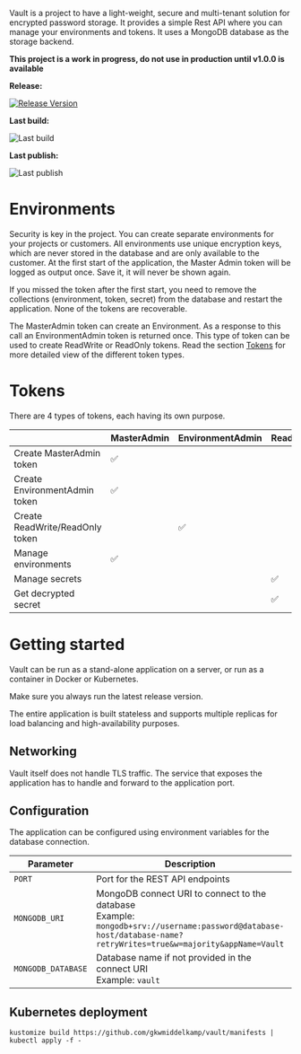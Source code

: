 <img src="https://vault.pnck.nl/cdn/logo.png"  alt=""/>

Vault is a project to have a light-weight, secure and multi-tenant solution for encrypted password storage. It provides a simple Rest API where you can manage your environments and tokens.
It uses a MongoDB database as the storage backend. 

**This project is a work in progress, do not use in production until v1.0.0 is available**

**Release:**

[![Release Version](https://img.shields.io/github/v/release/gkwmiddelkamp/vault?label=vault)](https://github.com/gkwmiddelkamp/vault/releases/latest)

**Last build:** 

![Last build](https://github.com/gkwmiddelkamp/vault/actions/workflows/go.yml/badge.svg)

**Last publish:**

![Last publish](https://github.com/gkwmiddelkamp/vault/actions/workflows/docker-publish.yml/badge.svg)

# Environments
Security is key in the project. You can create separate environments for your projects or customers. All environments use unique encryption keys, which are never stored in the database and are only available to the customer.
At the first start of the application, the Master Admin token will be logged as output once. Save it, it will never be shown again.

If you missed the token after the first start, you need to remove the collections (environment, token, secret) from the database and restart the application. None of the tokens are recoverable.

The MasterAdmin token can create an Environment. As a response to this call an EnvironmentAdmin token is returned once. This type of token can be used to create ReadWrite or ReadOnly tokens. Read the section [Tokens](#Tokens) for more detailed view of the different token types.

# Tokens
There are 4 types of tokens, each having its own purpose.


|                                  | MasterAdmin   	 | EnvironmentAdmin  	 | ReadWrite  	 | ReadOnly   	 |
|----------------------------------|-----------------|---------------------|--------------|--------------|
| Create MasterAdmin token	        | 	     ✅         | 	                   | 	            | 	            |
| Create EnvironmentAdmin token	   | 	 ✅              | 	                   | 	            | 	            |
| Create ReadWrite/ReadOnly token	 | 	               | 	      ✅            | 	            | 	            |
| Manage environments              | 	     ✅          | 	                   | 	            | 	            |
| Manage secrets	                  | 	               | 	                   | 	  ✅          | 	            |
| Get decrypted secret             | 	               | 	                   | 	   ✅         | 	    ✅        |


# Getting started
Vault can be run as a stand-alone application on a server, or run as a container in Docker or Kubernetes.

Make sure you always run the latest release version. 

The entire application is built stateless and supports multiple replicas for load balancing and high-availability purposes.

## Networking
Vault itself does not handle TLS traffic. The service that exposes the application has to handle and forward to the application port.

## Configuration
The application can be configured using environment variables for the database connection.

| Parameter               | Description   	                                                                                                                                                          | Default  	 |
|-------------------------|--------------------------------------------------------------------------------------------------------------------------------------------------------------------------|-------|
| ```PORT```	             | Port for the REST API endpoints	                                                                                                                                         | 	 ```8080``` |
| ```MONGODB_URI```	      | MongoDB connect URI to connect to the database<br/>Example: ```mongodb+srv://username:password@database-host/database-name?retryWrites=true&w=majority&appName=Vault```	 | 	     |
| ```MONGODB_DATABASE```	 | Database name if not provided in the connect URI<br/>Example: ```vault```                                                                                                   | 	  |

## Kubernetes deployment
```shell
kustomize build https://github.com/gkwmiddelkamp/vault/manifests | kubectl apply -f -
```